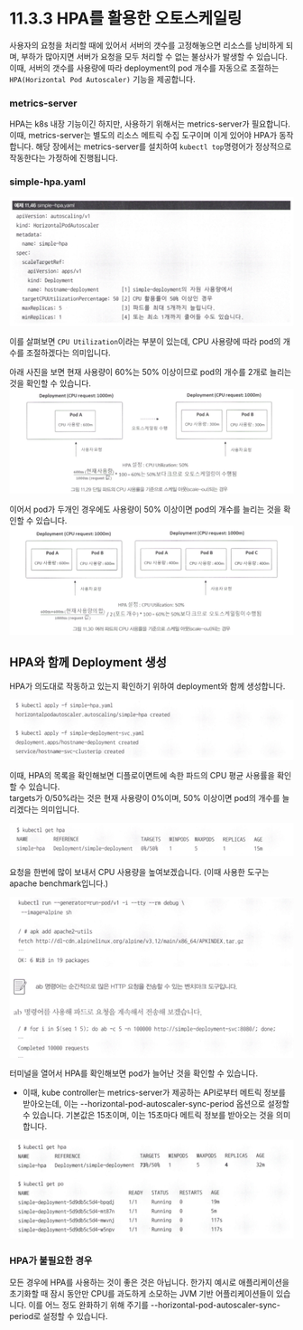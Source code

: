 # 11.3.3 HPA를 활용한 오토스케일링

사용자의 요청을 처리할 때에 있어서 서버의 갯수를 고정해놓으면 리소스를 낭비하게 되며, 부하가 많아지면 서버가 요청을 모두 처리할 수 없는 불상사가 발생할 수 있습니다.   
이때, 서버의 갯수를 사용량에 따라 deployment의 pod 개수를 자동으로 조절하는 `HPA(Horizontal Pod Autoscaler)` 기능을 제공합니다.

### metrics-server
HPA는 k8s 내장 기능이긴 하지만, 사용하기 위해서는 metrics-server가 필요합니다. 이때, metrics-server는 별도의 리소스 메트릭 수집 도구이며 이게 있어야 HPA가 동작합니다. 해당 장에서는 metrics-server를 설치하여 `kubectl top`명령어가 정상적으로 작동한다는 가정하에 진행됩니다.

### simple-hpa.yaml
![1](../images/11.3/3.1.png)

이를 살펴보면 `CPU Utilization`이라는 부분이 있는데, CPU 사용량에 따라 pod의 개수를 조절하겠다는 의미입니다.

아래 사진을 보면 현재 사용량이 60%는 50% 이상이므로 pod의 개수를 2개로 늘리는 것을 확인할 수 있습니다.  
![3.2](../images/11.3/3.2.png)


이어서 pod가 두개인 경우에도 사용량이 50% 이상이면 pod의 개수를 늘리는 것을 확인할 수 있습니다.
![3.3](../images/11.3/3.3.png)

## HPA와 함께 Deployment 생성
HPA가 의도대로 작동하고 있는지 확인하기 위하여 deployment와 함께 생성합니다.

![4](../images/11.3/3.4.png)

이때, HPA의 목록을 확인해보면 디플로이면트에 속한 파드의 CPU 평균 사용률을 확인할 수 있습니다.   
targets가 0/50%라는 것은 현재 사용량이 0%이며, 50% 이상이면 pod의 개수를 늘리겠다는 의미입니다.

![3.5](../images/11.3/3.5.png)

요청을 한번에 많이 보내서 CPU 사용량을 높여보겠습니다. (이때 사용한 도구는 apache benchmark입니다.)

![3.6](../images/11.3/3.6.png)

터미널을 열어서 HPA를 확인해보면 pod가 늘어난 것을 확인할 수 있습니다.

- 이때, kube controller는 metrics-server가 제공하는 API로부터 메트릭 정보를 받아오는데, 이는 --horizontal-pod-autoscaler-sync-period 옵션으로 설정할 수 있습니다. 기본값은 15초이며, 이는 15초마다 메트릭 정보를 받아오는 것을 의미합니다.

![3.7](../images/11.3/3.7.png)


### HPA가 불필요한 경우
모든 경우에 HPA를 사용하는 것이 좋은 것은 아닙니다. 한가지 예시로 애플리케이션을 초기화할 때 잠시 동안만 CPU를 과도하게 소모하는 JVM 기반 어플리케이션들이 있습니다. 이를 어느 정도 완화하기 위해 주기를 --horizontal-pod-autoscaler-sync-period로 설정할 수 있습니다.


